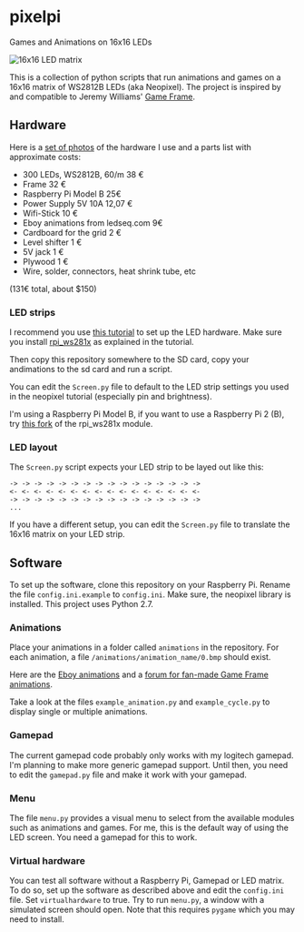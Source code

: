 # pixelpi
Games and Animations on 16x16 LEDs

![16x16 LED matrix](https://i.imgur.com/jsguEYE.jpg)

This is a collection of python scripts that run animations and games on a 16x16 matrix of WS2812B LEDs (aka Neopixel).
The project is inspired by and compatible to Jeremy Williams' [Game Frame](http://ledseq.com).

## Hardware

Here is a [set of photos](https://imgur.com/a/Ql25S) of the hardware I use and a parts list with approximate costs:
- 300 LEDs, WS2812B, 60/m 38 €
- Frame 32 €
- Raspberry Pi Model B 25€
- Power Supply 5V 10A 12,07 €
- Wifi-Stick 10 €
- Eboy animations from ledseq.com 9€
- Cardboard for the grid 2 €
- Level shifter 1 €
- 5V jack 1 €
- Plywood 1 €
- Wire, solder, connectors, heat shrink tube, etc

(131€ total, about $150)

### LED strips

I recommend you use [this tutorial](https://learn.adafruit.com/neopixels-on-raspberry-pi/overview) to set up the LED hardware.
Make sure you install [rpi_ws281x](https://github.com/jgarff/rpi_ws281x.git) as explained in the tutorial.

Then copy this repository somewhere to the SD card, copy your andimations to the sd card and run a script.

You can edit the `Screen.py` file to default to the LED strip settings you used in the neopixel tutorial (especially pin and brightness).

I'm using a Raspberry Pi Model B, if you want to use a Raspberry Pi 2 (B), try  [this fork](https://github.com/richardghirst/rpi_ws281x) of the rpi_ws281x module.

### LED layout

The `Screen.py` script expects your LED strip to be layed out like this:

```
-> -> -> -> -> -> -> -> -> -> -> -> -> -> -> ->
<- <- <- <- <- <- <- <- <- <- <- <- <- <- <- <-
-> -> -> -> -> -> -> -> -> -> -> -> -> -> -> ->
...
```

If you have a different setup, you can edit the `Screen.py` file to translate the 16x16 matrix on your LED strip.

## Software

To set up the software, clone this repository on your Raspberry Pi. Rename the file `config.ini.example` to `config.ini`.
Make sure, the neopixel library is installed.
This project uses Python 2.7.

### Animations
Place your animations in a folder called `animations` in the repository. For each animation, a file `/animations/animation_name/0.bmp` should exist.

Here are the [Eboy animations](http://ledseq.com/product/game-frame-sd-files/) and a [forum for fan-made Game Frame animations](http://ledseq.com/forums/forum/game-frame/game-frame-art/).

Take a look at the files `example_animation.py` and `example_cycle.py` to display single or multiple animations.

### Gamepad
The current gamepad code probably only works with my logitech gamepad. I'm planning to make more generic gamepad support. Until then, you need to edit the `gamepad.py` file and make it work with your gamepad.

### Menu
The file `menu.py` provides a visual menu to select from the available modules such as animations and games. For me, this is the default way of using the LED screen. You need a gamepad for this to work.

### Virtual hardware
You can test all software without a Raspberry Pi, Gamepad or LED matrix. To do so, set up the software as described above and edit the `config.ini` file. Set `virtualhardware` to true. Try to run `menu.py`, a window with a simulated screen should open. Note that this requires `pygame` which you may need to install.